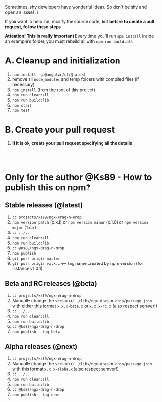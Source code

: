 Sometimes, shy developers have wonderful ideas. So don't be shy and open an issue! :)

If you want to help me, modify the source code, but **before to create a pull request, follow these steps**

**Attention! This is really important**
Every time you'll run `npm install` inside an example's folder, you must rebuild all with `npm run build:all`

# A. Cleanup and initialization
1. `npm install -g @angular/cli@latest`
2. remove all `node_modules` and temp folders with compiled files (if necessary)
3. `npm install` (from the root of this project)
4. `npm run clean:all`
5. `npm run build:lib`
6. `npm start`
7. `npm test`

# B. Create your pull request
1. **If it is ok, create your pull request specifying all the details**

<br/>
<br/>

# Only for the author @Ks89 - How to publish this on npm?

## Stable releases (@latest)
1. `cd projects/ks89/ngx-drag-n-drop`
2. `npm version patch` (x.x.1) or `npm version minor` (x.1.0) or `npm version major` (1.x.x)
3. `cd ../..`
4. `npm run clean:all`
5. `npm run build:lib`
6. `cd @ks89/ngx-drag-n-drop`
7. `npm publish`
8. `git push origin master`
9. `git push origin vx.x.x`  <-- tag name created by npm version (for instance v1.0.1)

## Beta and RC releases (@beta)
1. `cd projects/ks89/ngx-drag-n-drop`
2. Manually change the version of `./libs/ngx-drag-n-drop/package.json` with either this format `x.x.x-beta.x` or `x.x.x-rc.x` (also respect semver!)
3. `cd ../..`
4. `npm run clean:all`
5. `npm run build:lib`
6. `cd @ks89/ngx-drag-n-drop`
7. `npm publish --tag beta`

## Alpha releases (@next)
1. `cd projects/ks89/ngx-drag-n-drop`
2. Manually change the version of `./libs/ngx-drag-n-drop/package.json` with this format `x.x.x-alpha.x` (also respect semver!)
3. `cd ../..`
4. `npm run clean:all`
5. `npm run build:lib`
6. `cd @ks89/ngx-drag-n-drop`
7. `npm publish --tag next`
